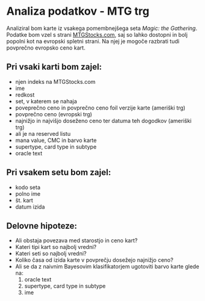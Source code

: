 # Analiza podatkov - MTG trg

Analiziral bom karte iz vsakega pomembnejšega seta _Magic: the Gathering_. Podatke bom vzel s strani [MTGStocks.com](https://www.mtgstocks.com/sets), saj so lahko dostopni in bolj popolni kot na evropski spletni strani. Na njej je mogoče razbrati tudi povprečno evropsko ceno kart.

## Pri vsaki karti bom zajel:

- njen indeks na MTGStocks.com
- ime
- redkost
- set, v katerem se nahaja
- poveprečno ceno in povprečno ceno foil verzije karte (ameriški trg)
- povprečno ceno (evropski trg)
- najnižjo in najvišjo doseženo ceno ter datuma teh dogodkov (ameriški trg)
- ali je na reserved listu
- mana value, CMC in barvo karte
- supertype, card type in subtype
- oracle text

## Pri vsakem setu bom zajel:

- kodo seta
- polno ime
- št. kart
- datum izida

## Delovne hipoteze:

- Ali obstaja povezava med starostjo in ceno kart?
- Kateri tipi kart so najbolj vredni?
- Kateri seti so najbolj vredni?
- Koliko časa od izida karte v povprečju dosežejo najnižjo ceno?
- Ali se da z naivnim Bayesovim klasifikatorjem ugotoviti barvo karte glede na:
  1. oracle text
  2. supertype, card type in subtype
  3. ime
